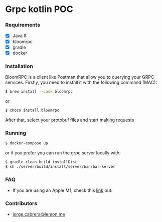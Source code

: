 # Grpc kotlin POC

### Requirements
- [X] Java 8
- [X] bloomrpc
- [X] gradle
- [X] docker

### Installation
BloomRPC is a client like Postman that allow you to querying your GRPC services.
Firstly, you need to install it with the following command (MAC):
```sh
$ brew install --cask bloomrpc
```
or
```sh
$ choco install bloomrpc
```
After that, select your protobuf files and start making requests

### Running
```sh
$ docker-compose up
```
or if you prefer you can run the grpc server locally with:
```sh
$ gradle clean build installDist
$ sh ./server/build/install/server/bin/bar-server
```

### FAQ
- If you are using an Apple M1, check this [link](https://github.com/grpc/grpc-java/issues/7690) out:

### Contributors
- jorge.cabrera@lemon.me

